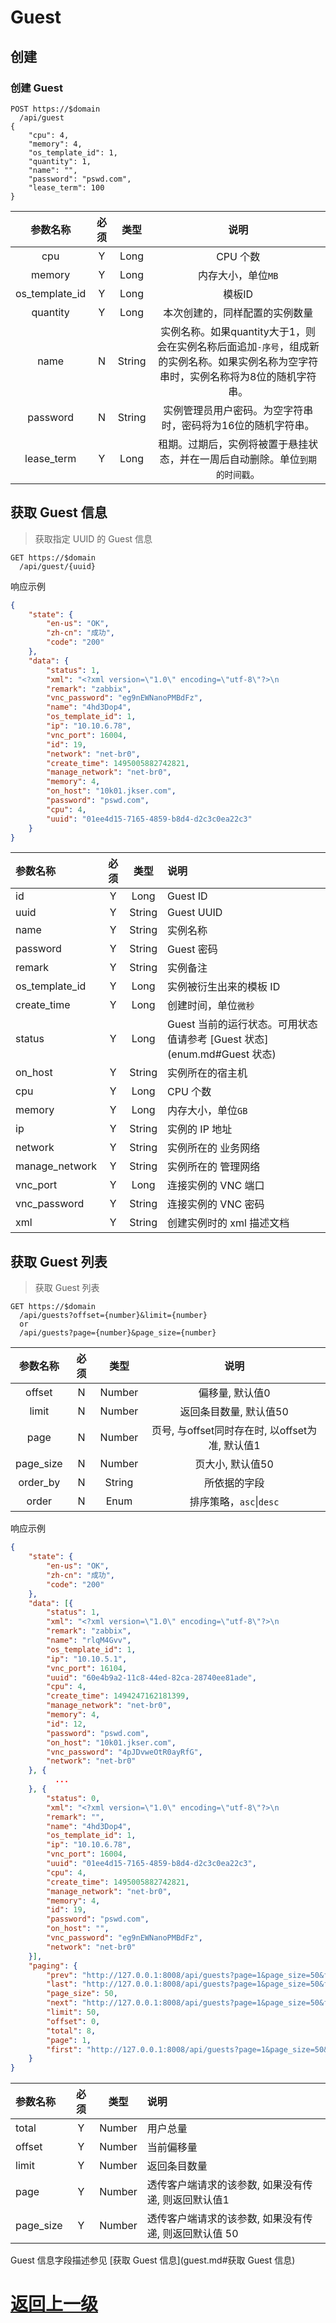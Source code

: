 # Guest


## 创建
### 创建 Guest

``` http
POST https://$domain
  /api/guest
{
    "cpu": 4,
    "memory": 4,
    "os_template_id": 1,
    "quantity": 1,
    "name": "",
    "password": "pswd.com",
    "lease_term": 100
}
```

|参数名称|必须|类型|说明|
|:--:|:--:|:--:|:--:|
|cpu|Y|Long|CPU 个数|
|memory|Y|Long|内存大小，单位`MB`|
|os_template_id|Y|Long|模板ID|
|quantity|Y|Long|本次创建的，同样配置的实例数量|
|name|N|String|实例名称。如果quantity大于1，则会在实例名称后面追加`-序号`，组成新的实例名称。如果实例名称为空字符串时，实例名称将为8位的随机字符串。|
|password|N|String|实例管理员用户密码。为空字符串时，密码将为16位的随机字符串。|
|lease_term|Y|Long|租期。过期后，实例将被置于悬挂状态，并在一周后自动删除。单位`到期的时间戳`。|


## 获取 Guest 信息
> 获取指定 UUID 的 Guest 信息

``` http
GET https://$domain
  /api/guest/{uuid}
```

响应示例
``` json
{
    "state": {
        "en-us": "OK",
        "zh-cn": "成功",
        "code": "200"
    },
    "data": {
        "status": 1,
        "xml": "<?xml version=\"1.0\" encoding=\"utf-8\"?>\n            <domain type=\"kvm\">\n            \n            <features>\n                <acpi/>\n                <apic/>\n            </features>\n        \n            <name>4hd3Dop4</name>\n            <uuid>01ee4d15-7165-4859-b8d4-d2c3c0ea22c3</uuid>\n            <vcpu>4</vcpu>\n            <memory unit=\"GiB\">4</memory>\n            \n            <os>\n                <boot dev=\"hd\"/>\n                <type arch=\"x86_64\">hvm</type>\n                <bootmenu timeout=\"3000\" enable=\"yes\"/>\n            </os>\n        \n            \n            <devices>\n                \n            <interface type='network'>\n                <source network='net-br0'/>\n                <model type='virtio'/>\n            </interface>\n        \n                \n                <disk type='network' device='disk'>\n                    <driver name='qemu' type='qcow2' cache='none'/>\n                    <source protocol='gluster' name='gv0/VMs/4hd3Dop4/f0f76139-d909-4270-a9fa-678b34aa01f7.qcow2'>\n                        <host name='127.0.0.1' port='24007'/>\n                    </source>\n                    <target dev='vda' bus='virtio'/>\n                </disk>\n        \n                \n            <graphics passwd=\"eg9nEWNanoPMBdFz\" keymap=\"en-us\" port=\"16004\" type=\"vnc\">\n                <listen network=\"net-br0\" type=\"network\"/>\n            </graphics>\n        \n                \n            <serial type='pty'>\n                <target port='0'/>\n            </serial>\n            <console type='pty'>\n                <target type='serial' port='0'/>\n            </console>\n        \n            </devices>\n        \n            </domain>\n        ",
        "remark": "zabbix",
        "vnc_password": "eg9nEWNanoPMBdFz",
        "name": "4hd3Dop4",
        "os_template_id": 1,
        "ip": "10.10.6.78",
        "vnc_port": 16004,
        "id": 19,
        "network": "net-br0",
        "create_time": 1495005882742821,
        "manage_network": "net-br0",
        "memory": 4,
        "on_host": "10k01.jkser.com",
        "password": "pswd.com",
        "cpu": 4,
        "uuid": "01ee4d15-7165-4859-b8d4-d2c3c0ea22c3"
    }
}
```
|参数名称|必须|类型|说明|
|:--|:--:|:--:|:--|
|id|Y|Long|Guest ID|
|uuid|Y|String|Guest UUID|
|name|Y|String|实例名称|
|password|Y|String|Guest 密码|
|remark|Y|String|实例备注|
|os_template_id|Y|Long|实例被衍生出来的模板 ID|
|create_time|Y|Long|创建时间，单位`微秒`|
|status|Y|Long|Guest 当前的运行状态。可用状态值请参考 [Guest 状态](enum.md#Guest 状态)|
|on_host|Y|String|实例所在的宿主机|
|cpu|Y|Long|CPU 个数|
|memory|Y|Long|内存大小，单位`GB`|
|ip|Y|String|实例的 IP 地址|
|network|Y|String|实例所在的 业务网络|
|manage_network|Y|String|实例所在的 管理网络|
|vnc_port|Y|Long|连接实例的 VNC 端口|
|vnc_password|Y|String|连接实例的 VNC 密码|
|xml|Y|String|创建实例时的 xml 描述文档|


## 获取 Guest 列表
> 获取 Guest 列表

``` http
GET https://$domain
  /api/guests?offset={number}&limit={number}
  or
  /api/guests?page={number}&page_size={number}
```

|参数名称|必须|类型|说明|
|:--:|:--:|:--:|:--:|
|offset|N|Number|偏移量, 默认值0|
|limit|N|Number|返回条目数量, 默认值50|
|page|N|Number|页号, 与offset同时存在时, 以offset为准, 默认值1|
|page_size|N|Number|页大小, 默认值50|
|order_by|N|String|所依据的字段|
|order|N|Enum|排序策略，`asc`\|`desc`|

响应示例
``` json
{
    "state": {
        "en-us": "OK",
        "zh-cn": "成功",
        "code": "200"
    },
    "data": [{
        "status": 1,
        "xml": "<?xml version=\"1.0\" encoding=\"utf-8\"?>\n            <domain type=\"kvm\">\n            \n            <features>\n                <acpi/>\n                <apic/>\n            </features>\n        \n            <name>rlqM4Gvv</name>\n            <uuid>60e4b9a2-11c8-44ed-82ca-28740ee81ade</uuid>\n            <vcpu>4</vcpu>\n            <memory unit=\"GiB\">4</memory>\n            \n            <os>\n                <boot dev=\"hd\"/>\n                <type arch=\"x86_64\">hvm</type>\n                <bootmenu timeout=\"3000\" enable=\"yes\"/>\n            </os>\n        \n            \n            <devices>\n                \n            <interface type='network'>\n                <source network='net-br0'/>\n                <model type='virtio'/>\n            </interface>\n        \n                \n                <disk type='network' device='disk'>\n                    <driver name='qemu' type='qcow2' cache='none'/>\n                    <source protocol='gluster' name='gv0/VMs/rlqM4Gvv/954b7d47-0dad-4e8d-9e31-a0d01f3b3bf6.qcow2'>\n                        <host name='127.0.0.1' port='24007'/>\n                    </source>\n                    <target dev='vda' bus='virtio'/>\n                </disk>\n        \n                \n            <graphics passwd=\"4pJDvweOtR0ayRfG\" keymap=\"en-us\" port=\"16104\" type=\"vnc\">\n                <listen network=\"net-br0\" type=\"network\"/>\n            </graphics>\n        \n                \n            <serial type='pty'>\n                <target port='0'/>\n            </serial>\n            <console type='pty'>\n                <target type='serial' port='0'/>\n            </console>\n        \n            </devices>\n        \n            </domain>\n        ",
        "remark": "zabbix",
        "name": "rlqM4Gvv",
        "os_template_id": 1,
        "ip": "10.10.5.1",
        "vnc_port": 16104,
        "uuid": "60e4b9a2-11c8-44ed-82ca-28740ee81ade",
        "cpu": 4,
        "create_time": 1494247162181399,
        "manage_network": "net-br0",
        "memory": 4,
        "id": 12,
        "password": "pswd.com",
        "on_host": "10k01.jkser.com",
        "vnc_password": "4pJDvweOtR0ayRfG",
        "network": "net-br0"
    }, {
          ...
    }, {
        "status": 0,
        "xml": "<?xml version=\"1.0\" encoding=\"utf-8\"?>\n            <domain type=\"kvm\">\n            \n            <features>\n                <acpi/>\n                <apic/>\n            </features>\n        \n            <name>4hd3Dop4</name>\n            <uuid>01ee4d15-7165-4859-b8d4-d2c3c0ea22c3</uuid>\n            <vcpu>4</vcpu>\n            <memory unit=\"GiB\">4</memory>\n            \n            <os>\n                <boot dev=\"hd\"/>\n                <type arch=\"x86_64\">hvm</type>\n                <bootmenu timeout=\"3000\" enable=\"yes\"/>\n            </os>\n        \n            \n            <devices>\n                \n            <interface type='network'>\n                <source network='net-br0'/>\n                <model type='virtio'/>\n            </interface>\n        \n                \n                <disk type='network' device='disk'>\n                    <driver name='qemu' type='qcow2' cache='none'/>\n                    <source protocol='gluster' name='gv0/VMs/4hd3Dop4/f0f76139-d909-4270-a9fa-678b34aa01f7.qcow2'>\n                        <host name='127.0.0.1' port='24007'/>\n                    </source>\n                    <target dev='vda' bus='virtio'/>\n                </disk>\n        \n                \n            <graphics passwd=\"eg9nEWNanoPMBdFz\" keymap=\"en-us\" port=\"16004\" type=\"vnc\">\n                <listen network=\"net-br0\" type=\"network\"/>\n            </graphics>\n        \n                \n            <serial type='pty'>\n                <target port='0'/>\n            </serial>\n            <console type='pty'>\n                <target type='serial' port='0'/>\n            </console>\n        \n            </devices>\n        \n            </domain>\n        ",
        "remark": "",
        "name": "4hd3Dop4",
        "os_template_id": 1,
        "ip": "10.10.6.78",
        "vnc_port": 16004,
        "uuid": "01ee4d15-7165-4859-b8d4-d2c3c0ea22c3",
        "cpu": 4,
        "create_time": 1495005882742821,
        "manage_network": "net-br0",
        "memory": 4,
        "id": 19,
        "password": "pswd.com",
        "on_host": "",
        "vnc_password": "eg9nEWNanoPMBdFz",
        "network": "net-br0"
    }],
    "paging": {
        "prev": "http://127.0.0.1:8008/api/guests?page=1&page_size=50&filter=&order=asc&order_by=id",
        "last": "http://127.0.0.1:8008/api/guests?page=1&page_size=50&filter=&order=asc&order_by=id",
        "page_size": 50,
        "next": "http://127.0.0.1:8008/api/guests?page=1&page_size=50&filter=&order=asc&order_by=id",
        "limit": 50,
        "offset": 0,
        "total": 8,
        "page": 1,
        "first": "http://127.0.0.1:8008/api/guests?page=1&page_size=50&filter=&order=asc&order_by=id"
    }
}
```

|参数名称|必须|类型|说明|
|:--|:--:|:--:|:--|
|total|Y|Number|用户总量|
|offset|Y|Number|当前偏移量|
|limit|Y|Number|返回条目数量|
|page|Y|Number|透传客户端请求的该参数, 如果没有传递, 则返回默认值1|
|page_size|Y|Number|透传客户端请求的该参数, 如果没有传递, 则返回默认值 50|

Guest 信息字段描述参见 [获取 Guest 信息](guest.md#获取 Guest 信息)


[返回上一级](../README.md)
===

